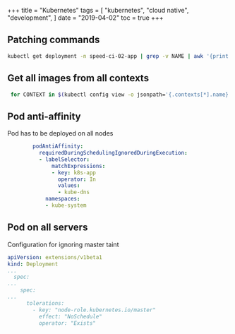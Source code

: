 +++
title = "Kubernetes"
tags = [
    "kubernetes",
    "cloud native",
    "development",
]
date = "2019-04-02"
toc = true
+++


## Patching commands

```bash
kubectl get deployment -n speed-ci-02-app | grep -v NAME | awk '{print $1}' | xargs -L1  kubectl patch deployment --patch '{\"spec\": {\"template\": {\"spec\": {\"imagePullSecrets\": [{\"name\": \"nexus3\"}]}}}}' -n speed-ci-02-app
```

## Get all images from all contexts

```bash
 for CONTEXT in $(kubectl config view -o jsonpath='{.contexts[*].name}'); do kubectl config use-context $CONTEXT; kubectl get pods -A -o jsonpath='{range .items[*]}{.spec.containers[*].image}{"\n"}' | sed 's/\s\+/\n/g' | sort | uniq; done;
```

## Pod anti-affinity

Pod has to be deployed on all nodes

```yaml
        podAntiAffinity:
          requiredDuringSchedulingIgnoredDuringExecution:
          - labelSelector:
              matchExpressions:
              - key: k8s-app
                operator: In
                values:
                - kube-dns
            namespaces:
            - kube-system
```

## Pod on all servers

Configuration for ignoring master taint

```yaml
apiVersion: extensions/v1beta1
kind: Deployment
...
  spec:
...
    spec:
...
      tolerations:
        - key: "node-role.kubernetes.io/master"
          effect: "NoSchedule"
          operator: "Exists"
```
